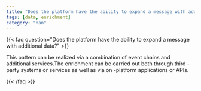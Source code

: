 ```yaml
---
title: "Does the platform have the ability to expand a message with additional data?"
tags: [data, enrichment]
category: "nan"
---
```


<!-- QUESTION -->

{{< faq question="Does the platform have the ability to expand a message with additional data?" >}}

<!-- ANSWER -->

This pattern can be realized via a combination of event chains and additional services.The enrichment can be carried out both through third -party systems or services as well as via on -platform applications or APIs.

{{< /faq >}}
